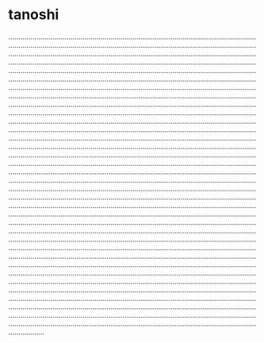 # tanoshi

......................................................................................................................................................................................................................................................................................................................................................................................................................................................................................................................................................................................................................................................................................................................................................................................................................................................................................................................................................................................................................................................................................................................................................................................................................................................................................................................................................................................................................................................................................................................................................................................................................................................................................................................................................................................................................................................................................................................................................................................................................................................................................................................................................................................................................................................................................................................................................................................................................................................................................................................................................................................................................................................................................................................................................................................................................................................................................................................................................................................................................................................................................................................................................................................................................................................................................................................................................................................................................................................................................................................................................................................................................................................................................................................................................................................................................................................................................................................................................................................................................................................................................................................................................................................................................................................................................................................................................................................................................................................................................................................................